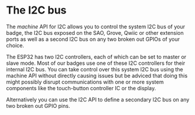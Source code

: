 # The I2C bus
The *machine* API for I2C allows you to control the system I2C bus of your badge, the I2C bus exposed on the SAO, Grove, Qwiic or other extension ports as well as a second I2C bus on any two broken out GPIOs of your choice.

The ESP32 has two I2C controllers, each of which can be set to master or slave mode. Most of our badges use one of these I2C controllers for their internal I2C bus.
You can take control over this system I2C bus using the machine API without directly causing issues but be adviced that doing this might possibly disrupt communications with one or more system components like the touch-button controller IC or the display.

Alternatively you can use the I2C API to define a secondary I2C bus on any two broken out GPIO pins.
